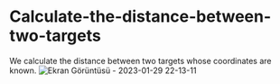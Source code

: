 # Calculate-the-distance-between-two-targets
We calculate the distance between two targets whose coordinates are known.
![Ekran Görüntüsü - 2023-01-29 22-13-11](https://user-images.githubusercontent.com/74301024/215350304-55e54b94-f17c-4a5c-9c26-16aa60bdd624.png)
